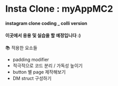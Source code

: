 # Insta Clone : myAppMC2
#### instagram clone coding _ colli version
#### 이곳에서 응용 및 실습을 할 예정입니다 :)

📚 적용한 요소들
- padding modifier
- 적극적으로 코드 분리 / 가독성 높이기
- button 별 page 제작해보기
- DM struct 구성하기
